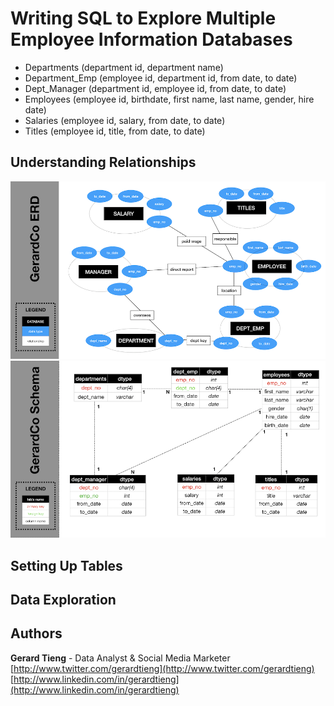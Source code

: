 # Writing SQL to Explore Multiple Employee Information Databases

 - Departments (department id, department name)
 - Department_Emp (employee id, department id, from date, to date)
 - Dept_Manager (department id, employee id, from date, to date)
 - Employees (employee id, birthdate, first name, last name, gender, hire date)
 - Salaries (employee id, salary, from date, to date)
 - Titles (employee id, title, from date, to date)

## Understanding Relationships

![](https://github.com/gtieng/sql-challenge/blob/master/EmployeeSQL/sql_erd.001.png)
![](https://github.com/gtieng/sql-challenge/blob/master/EmployeeSQL/sql_schema.004.png)

## Setting Up Tables


## Data Exploration




## Authors

**Gerard Tieng** - Data Analyst & Social Media Marketer \
[http://www.twitter.com/gerardtieng](http://www.twitter.com/gerardtieng) \
[http://www.linkedin.com/in/gerardtieng](http://www.linkedin.com/in/gerardtieng)